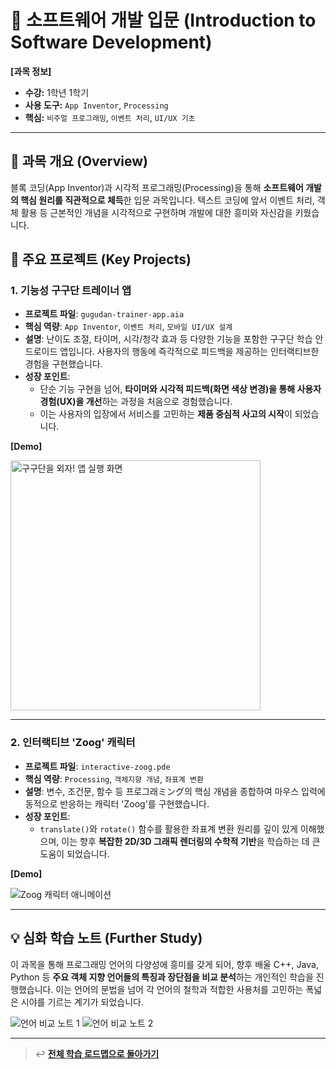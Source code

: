 # 🚀 소프트웨어 개발 입문 (Introduction to Software Development)

**[과목 정보]**
- **수강:** 1학년 1학기
- **사용 도구:** `App Inventor`, `Processing`
- **핵심:** `비주얼 프로그래밍`, `이벤트 처리`, `UI/UX 기초`

---

## 📖 과목 개요 (Overview)
블록 코딩(App Inventor)과 시각적 프로그래밍(Processing)을 통해 **소프트웨어 개발의 핵심 원리를 직관적으로 체득**한 입문 과목입니다. 텍스트 코딩에 앞서 이벤트 처리, 객체 활용 등 근본적인 개념을 시각적으로 구현하며 개발에 대한 흥미와 자신감을 키웠습니다.

## 🚀 주요 프로젝트 (Key Projects)

### 1. 기능성 구구단 트레이너 앱
- **프로젝트 파일**: `gugudan-trainer-app.aia`
- **핵심 역량**: `App Inventor`, `이벤트 처리`, `모바일 UI/UX 설계`
- **설명**: 난이도 조절, 타이머, 시각/청각 효과 등 다양한 기능을 포함한 구구단 학습 안드로이드 앱입니다. 사용자의 행동에 즉각적으로 피드백을 제공하는 인터랙티브한 경험을 구현했습니다.
- **성장 포인트**:
    - 단순 기능 구현을 넘어, **타이머와 시각적 피드백(화면 색상 변경)을 통해 사용자 경험(UX)을 개선**하는 과정을 처음으로 경험했습니다.
    - 이는 사용자의 입장에서 서비스를 고민하는 **제품 중심적 사고의 시작**이 되었습니다.

**[Demo]**

<img src="./assets/gugudan-app-screenshot.jpg" alt="구구단을 외자! 앱 실행 화면" width="400"/>

---

### 2. 인터랙티브 'Zoog' 캐릭터
- **프로젝트 파일**: `interactive-zoog.pde`
- **핵심 역량**: `Processing`, `객체지향 개념`, `좌표계 변환`
- **설명**: 변수, 조건문, 함수 등 프로그래ミング의 핵심 개념을 종합하여 마우스 입력에 동적으로 반응하는 캐릭터 'Zoog'를 구현했습니다.
- **성장 포인트**:
    - `translate()`와 `rotate()` 함수를 활용한 좌표계 변환 원리를 깊이 있게 이해했으며, 이는 향후 **복잡한 2D/3D 그래픽 렌더링의 수학적 기반**을 학습하는 데 큰 도움이 되었습니다.

**[Demo]**

![Zoog 캐릭터 애니메이션](./assets/zoog-screenshot.png)

---

## 💡 심화 학습 노트 (Further Study)

이 과목을 통해 프로그래밍 언어의 다양성에 흥미를 갖게 되어, 향후 배울 C++, Java, Python 등 **주요 객체 지향 언어들의 특징과 장단점을 비교 분석**하는 개인적인 학습을 진행했습니다. 이는 언어의 문법을 넘어 각 언어의 철학과 적합한 사용처를 고민하는 폭넓은 시야를 기르는 계기가 되었습니다.

![언어 비교 노트 1](./assets/language-comparison-note-1.jpg)
![언어 비교 노트 2](./assets/language-comparison-note-2.jpg)

---
> ↩️ **[전체 학습 로드맵으로 돌아가기](../../README.md)**
